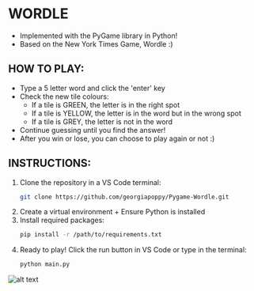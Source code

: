 # WORDLE

- Implemented with the PyGame library in Python!
- Based on the New York Times Game, Wordle :)

HOW TO PLAY:
-
- Type a 5 letter word and click the 'enter' key
- Check the new tile colours:
    - If a tile is GREEN, the letter is in the right spot
    - If a tile is YELLOW, the letter is in the word but in the wrong spot
    - If a tile is GREY, the letter is not in the word
 - Continue guessing until you find the answer!
 - After you win or lose, you can choose to play again or not :)

INSTRUCTIONS:
- 
1. Clone the repository in a VS Code terminal:
   ```sh
   git clone https://github.com/georgiapoppy/Pygame-Wordle.git
   ```
2. Create a virtual environment + Ensure Python is installed
3. Install required packages:
   ```sh
   pip install -r /path/to/requirements.txt
   ```
4. Ready to play! Click the run button in VS Code or type in the terminal:
   ```sh
   python main.py
   ```

![alt text](https://i.pinimg.com/736x/f8/1e/6b/f81e6b8a291cb4c73b59a7a5d7ab0c94.jpg)
